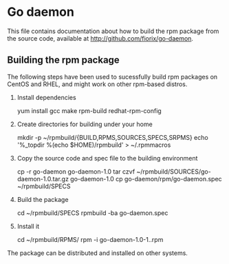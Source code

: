 # Go daemon

This file contains documentation about how to build the rpm package from
the source code, available at http://github.com/fiorix/go-daemon.


## Building the rpm package

The following steps have been used to sucessfully build rpm packages on CentOS
and RHEL, and might work on other rpm-based distros.

1. Install dependencies

	yum install gcc make rpm-build redhat-rpm-config

2. Create directories for building under your home

	mkdir -p ~/rpmbuild/{BUILD,RPMS,SOURCES,SPECS,SRPMS}
	echo '%_topdir %(echo $HOME)/rpmbuild' > ~/.rpmmacros

3. Copy the source code and spec file to the building environment

	cp -r go-daemon go-daemon-1.0
	tar czvf ~/rpmbuild/SOURCES/go-daemon-1.0.tar.gz go-daemon-1.0
	cp go-daemon/rpm/go-daemon.spec ~/rpmbuild/SPECS

4. Build the package

	cd ~/rpmbuild/SPECS
	rpmbuild -ba go-daemon.spec

5. Install it

	cd ~/rpmbuild/RPMS/<arch>
	rpm -i go-daemon-1.0-1.<arch>.rpm

The package can be distributed and installed on other systems.
